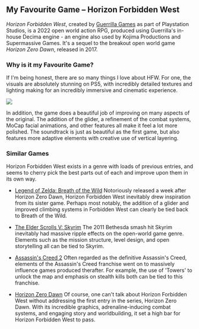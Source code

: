 ## My Favourite Game – Horizon Forbidden West
_Horizon Forbidden West_, created by [Guerrilla Games](https://www.guerrilla-games.com/) as part of Playstation Studios, is a 2022 open world action RPG, produced using Guerrilla's in-house Decima engine - an engine also used by Kojima Productions and Supermassive Games. It's a sequel to the breakout open world game _Horizon Zero Dawn_, released in 2017. 

### Why is it my Favourite Game?
If I'm being honest, there are so many things I love about HFW. For one, the visuals are absolutely stunning on PS5, with incredibly detailed textures and lighting making for an incredibly immersive and cinematic experience.

![](https://helios-i.mashable.com/imagery/articles/04GjkOzbyYSju9mWUzLJMzT/hero-image.fill.size_1248x702.v1645028359.jpg)

In addition, the game does a beautiful job of improving on many aspects of the original. The addition of the glider, a refinement of the combat systems, MoCap facial animations, and other features all make it feel a lot more polished. The soundtrack is just as beautiful as the first game, but also features more adaptive elements with creative use of vertical layering. 

### Similar Games

Horizon Forbidden West exists in a genre with loads of previous entries, and seems to cherry pick the best parts out of each and improve upon them in its own way.

- [Legend of Zelda: Breath of the Wild](https://zelda.nintendo.com/breath-of-the-wild/) Notoriously released a week after Horizon Zero Dawn, Horizon Forbidden West inevitably drew inspiration from its sister game. Perhaps most notably, the addition of a glider and improved climbing systems in Forbidden West can clearly be tied back to Breath of the Wild. 

- [The Elder Scrolls V: Skyrim](https://elderscrolls.bethesda.net/en/skyrim) The 2011 Bethesda smash hit Skyrim inevitably had massive ripple effects on the open-world game genre. Elements such as the mission structure, level design, and open storytelling all can be tied to Skyrim.

- [Assassin's Creed 2](https://www.ubisoft.com/en-us/game/assassins-creed/assassins-creed-ii) Often regarded as the definitive Assassin's Creed, elements of the Assassin's Creed franchise went on to massively influence games produced therafter. For example, the use of 'Towers' to unlock the map and emphasis on stealth kills both can be tied to this franchise.

- [Horizon Zero Dawn](https://www.playstation.com/en-us/games/horizon-zero-dawn/) Of course, one can't talk about Horizon Forbidden West without addressing the first entry in the series, Horizon Zero Dawn. With its incredible graphics, adrenaline-inducing combat systems, and engaging story and worldbuilding, it set a high bar for Horizon Forbidden West to pass. 